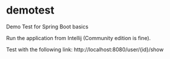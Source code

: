 # demotest
Demo Test for Spring Boot basics

Run the application from Intellij (Community edition is fine).

Test with the following link:
http://localhost:8080/user/{id}/show
